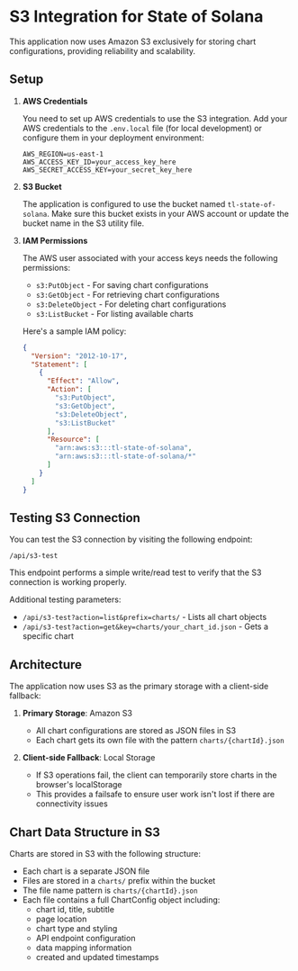 # S3 Integration for State of Solana

This application now uses Amazon S3 exclusively for storing chart configurations, providing reliability and scalability.

## Setup

1. **AWS Credentials**

   You need to set up AWS credentials to use the S3 integration. Add your AWS credentials to the `.env.local` file (for local development) or configure them in your deployment environment:

   ```
   AWS_REGION=us-east-1
   AWS_ACCESS_KEY_ID=your_access_key_here
   AWS_SECRET_ACCESS_KEY=your_secret_key_here
   ```

2. **S3 Bucket**

   The application is configured to use the bucket named `tl-state-of-solana`. Make sure this bucket exists in your AWS account or update the bucket name in the S3 utility file.

3. **IAM Permissions**

   The AWS user associated with your access keys needs the following permissions:
   
   - `s3:PutObject` - For saving chart configurations
   - `s3:GetObject` - For retrieving chart configurations
   - `s3:DeleteObject` - For deleting chart configurations
   - `s3:ListBucket` - For listing available charts

   Here's a sample IAM policy:

   ```json
   {
     "Version": "2012-10-17",
     "Statement": [
       {
         "Effect": "Allow",
         "Action": [
           "s3:PutObject",
           "s3:GetObject",
           "s3:DeleteObject",
           "s3:ListBucket"
         ],
         "Resource": [
           "arn:aws:s3:::tl-state-of-solana",
           "arn:aws:s3:::tl-state-of-solana/*"
         ]
       }
     ]
   }
   ```

## Testing S3 Connection

You can test the S3 connection by visiting the following endpoint:

```
/api/s3-test
```

This endpoint performs a simple write/read test to verify that the S3 connection is working properly.

Additional testing parameters:
- `/api/s3-test?action=list&prefix=charts/` - Lists all chart objects
- `/api/s3-test?action=get&key=charts/your_chart_id.json` - Gets a specific chart

## Architecture

The application now uses S3 as the primary storage with a client-side fallback:

1. **Primary Storage**: Amazon S3
   - All chart configurations are stored as JSON files in S3
   - Each chart gets its own file with the pattern `charts/{chartId}.json`

2. **Client-side Fallback**: Local Storage
   - If S3 operations fail, the client can temporarily store charts in the browser's localStorage
   - This provides a failsafe to ensure user work isn't lost if there are connectivity issues

## Chart Data Structure in S3

Charts are stored in S3 with the following structure:

- Each chart is a separate JSON file
- Files are stored in a `charts/` prefix within the bucket
- The file name pattern is `charts/{chartId}.json`
- Each file contains a full ChartConfig object including:
  - chart id, title, subtitle
  - page location
  - chart type and styling
  - API endpoint configuration
  - data mapping information
  - created and updated timestamps 